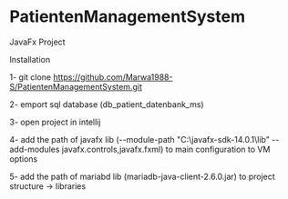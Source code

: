 # PatientenManagementSystem
JavaFx Project

Installation

1- git clone https://github.com/Marwa1988-S/PatientenManagementSystem.git

2- emport sql database (db_patient_datenbank_ms)

3- open project in intellij 

4- add the path of javafx lib (--module-path "C:\javafx-sdk-14.0.1\lib" --add-modules javafx.controls,javafx.fxml) to main configuration to VM options

5- add the path of mariabd lib (mariadb-java-client-2.6.0.jar) to project structure -> libraries 

